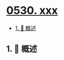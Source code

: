 # [0530. xxx](https://github.com/Tdahuyou/TNotes.leetcode/tree/main/notes/0530.%20xxx)

<!-- region:toc -->

- [1. 📝 概述](#1--概述)

<!-- endregion:toc -->

## 1. 📝 概述
